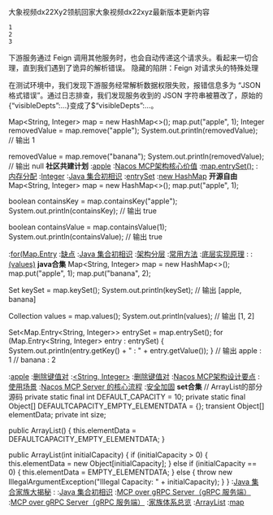 大象视频dx22Xy2领航回家大象视频dx22xyz最新版本更新内容

    1
    2
    3

下游服务通过 Feign 调用其他服务时，也会自动传递这个请求头。看起来一切合理，直到我们遇到了诡异的解析错误。
隐藏的陷阱：Feign 对请求头的特殊处理

在测试环境中，我们发现下游服务经常解析数据权限失败，报错信息多为 “JSON 格式错误”。通过日志排查，我们发现服务收到的 JSON 字符串被篡改了，原始的{“visibleDepts”:…}变成了$“visibleDepts”:…。

Map<String, Integer> map = new HashMap<>();
map.put("apple", 1);
Integer removedValue = map.remove("apple");
System.out.println(removedValue);  // 输出 1

removedValue = map.remove("banana");
System.out.println(removedValue);  // 输出 null
<strong>社区共建计划</strong>
:[apple](https://rentry.org/hgbqeiro)
:[Nacos MCP架构核心价值](https://rentry.org/nm27rp6u)
:[map.entrySet();](https://pastebin.com/gTzQeYdj)
:[内存分配](https://rentry.org/pzebg58m)
:[Integer](https://pastebin.com/HaTKRr0s)
:[Java 集合初相识](https://rentry.org/qua722fm)
:[entrySet](https://rentry.org/qg95ogsb)
:[new HashMap](https://github.com/nqtzhd/mduh/blob/main/README.md)
<strong>开源自由</strong>
Map<String, Integer> map = new HashMap<>();
map.put("apple", 1);

boolean containsKey = map.containsKey("apple");
System.out.println(containsKey);  // 输出 true

boolean containsValue = map.containsValue(1);
System.out.println(containsValue);  // 输出 true

:[for(Map.Entry](https://pastebin.com/H4GxqErU)
:[缺点](https://rentry.org/f7r47sky)
:[Java 集合初相识](https://pastebin.com/ijZ1xqRL)
:[架构分层](https://pastebin.com/gbCaE7B1)
:[常用方法](https://pastebin.com/sT7zb5ha)
:[底层实现原理](https://pastebin.com/6KxaWrw4)
:[<Integer>](https://pastebin.com/wD3SVQH8)
:[(values)](https://rentry.org/soqxzycb)
<strong>java合集</strong>
Map<String, Integer> map = new HashMap<>();
map.put("apple", 1);
map.put("banana", 2);

Set<String> keySet = map.keySet();
System.out.println(keySet);  // 输出 [apple, banana]

Collection<Integer> values = map.values();
System.out.println(values);  // 输出 [1, 2]

Set<Map.Entry<String, Integer>> entrySet = map.entrySet();
for (Map.Entry<String, Integer> entry : entrySet) {
    System.out.println(entry.getKey() + " : " + entry.getValue());
}
// 输出 apple : 1
//      banana : 2

:[apple](https://rentry.org/fxpmy37k)
:[删除键值对](https://rentry.org/6uoo7z33)
:[<String, Integer>](https://rentry.org/s93gguhf)
:[删除键值对](https://pastebin.com/AzYimixm)
:[Nacos MCP架构设计要点](https://pastebin.com/DBPHbc45)
:[使用场景](https://pastebin.com/HuRqm9PY)
:[Nacos MCP Server 的核心流程](https://rentry.org/mtpdc928)
:[安全加固](https://github.com/klatsa/zdf)
<strong>set合集</strong>
// ArrayList的部分源码
private static final int DEFAULT_CAPACITY = 10;
private static final Object[] DEFAULTCAPACITY_EMPTY_ELEMENTDATA = {};
transient Object[] elementData;
private int size;

public ArrayList() {
    this.elementData = DEFAULTCAPACITY_EMPTY_ELEMENTDATA;
}

public ArrayList(int initialCapacity) {
    if (initialCapacity > 0) {
        this.elementData = new Object[initialCapacity];
    } else if (initialCapacity == 0) {
        this.elementData = EMPTY_ELEMENTDATA;
    } else {
        throw new IllegalArgumentException("Illegal Capacity: " + initialCapacity);
    }
}
:[Java 集合家族大揭秘](https://pastebin.com/XJv9iEpV)
:[<Integer>](https://rentry.org/ttvx6aas)
:[Java 集合初相识](https://pastebin.com/rcgEkSy2)
:[MCP over gRPC Server（gRPC 服务端）](https://rentry.org/obp5veae)
:[MCP over gRPC Server（gRPC 服务端）](https://rentry.org/kvnhxzcm)
:[家族体系总览](https://pastebin.com/xzZPE0kw)
:[ArrayList](https://rentry.org/xdiqnskp)
:[map](https://rentry.org/dqt8gemc)
